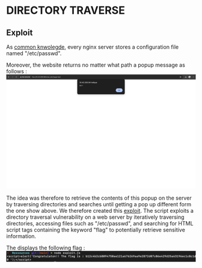 # DIRECTORY TRAVERSE

## Exploit

As [common knwolegde](https://www.linuxcertif.com/doc/keyword//etc/passwd/), every nginx server stores a configuration file named "/etc/passwd". 

Moreover, the website returns no matter what path a popup message as follows :
![alt text](ScreenshotPath.png "Path")

The idea was therefore to retrieve the contents of this popup on the server by traversing directories and searches until getting a pop up different form the one show above. We therefore created this [exploit](exploit.js "Exploit"). The script exploits a directory traversal vulnerability on a web server by iteratively traversing directories, accessing files such as "/etc/passwd", and searching for HTML script tags containing the keyword "flag" to potentially retrieve sensitive information. 

The displays the following flag :
![alt text](ScreenshotFlag.png "Flag")

